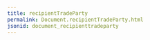 ```yaml
---
title: recipientTradeParty
permalink: Document.recipientTradeParty.html
jsonid: document_recipienttradeparty
---
```

